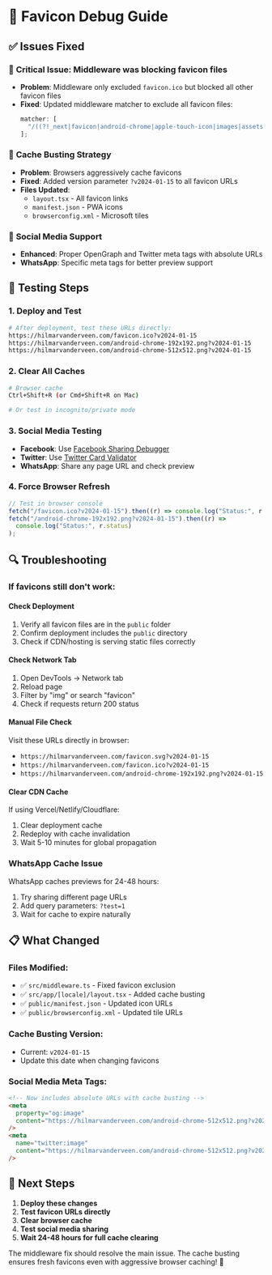 # 🔧 Favicon Debug Guide

## ✅ Issues Fixed

### 🚨 **Critical Issue: Middleware was blocking favicon files**

- **Problem**: Middleware only excluded `favicon.ico` but blocked all other favicon files
- **Fixed**: Updated middleware matcher to exclude all favicon files:
  ```javascript
  matcher: [
    "/((?!_next|favicon|android-chrome|apple-touch-icon|images|assets|api|.*\\..*).*)",
  ];
  ```

### 🔄 **Cache Busting Strategy**

- **Problem**: Browsers aggressively cache favicons
- **Fixed**: Added version parameter `?v2024-01-15` to all favicon URLs
- **Files Updated**:
  - `layout.tsx` - All favicon links
  - `manifest.json` - PWA icons
  - `browserconfig.xml` - Microsoft tiles

### 📱 **Social Media Support**

- **Enhanced**: Proper OpenGraph and Twitter meta tags with absolute URLs
- **WhatsApp**: Specific meta tags for better preview support

## 🧪 Testing Steps

### 1. **Deploy and Test**

```bash
# After deployment, test these URLs directly:
https://hilmarvanderveen.com/favicon.ico?v2024-01-15
https://hilmarvanderveen.com/android-chrome-192x192.png?v2024-01-15
https://hilmarvanderveen.com/android-chrome-512x512.png?v2024-01-15
```

### 2. **Clear All Caches**

```bash
# Browser cache
Ctrl+Shift+R (or Cmd+Shift+R on Mac)

# Or test in incognito/private mode
```

### 3. **Social Media Testing**

- **Facebook**: Use [Facebook Sharing Debugger](https://developers.facebook.com/tools/debug/)
- **Twitter**: Use [Twitter Card Validator](https://cards-dev.twitter.com/validator)
- **WhatsApp**: Share any page URL and check preview

### 4. **Force Browser Refresh**

```javascript
// Test in browser console
fetch("/favicon.ico?v2024-01-15").then((r) => console.log("Status:", r.status));
fetch("/android-chrome-192x192.png?v2024-01-15").then((r) =>
  console.log("Status:", r.status)
);
```

## 🔍 Troubleshooting

### If favicons still don't work:

#### **Check Deployment**

1. Verify all favicon files are in the `public` folder
2. Confirm deployment includes the `public` directory
3. Check if CDN/hosting is serving static files correctly

#### **Check Network Tab**

1. Open DevTools → Network tab
2. Reload page
3. Filter by "img" or search "favicon"
4. Check if requests return 200 status

#### **Manual File Check**

Visit these URLs directly in browser:

- `https://hilmarvanderveen.com/favicon.svg?v2024-01-15`
- `https://hilmarvanderveen.com/favicon.ico?v2024-01-15`
- `https://hilmarvanderveen.com/android-chrome-192x192.png?v2024-01-15`

#### **Clear CDN Cache**

If using Vercel/Netlify/Cloudflare:

1. Clear deployment cache
2. Redeploy with cache invalidation
3. Wait 5-10 minutes for global propagation

### **WhatsApp Cache Issue**

WhatsApp caches previews for 24-48 hours:

1. Try sharing different page URLs
2. Add query parameters: `?test=1`
3. Wait for cache to expire naturally

## 📋 What Changed

### **Files Modified:**

- ✅ `src/middleware.ts` - Fixed favicon exclusion
- ✅ `src/app/[locale]/layout.tsx` - Added cache busting
- ✅ `public/manifest.json` - Updated icon URLs
- ✅ `public/browserconfig.xml` - Updated tile URLs

### **Cache Busting Version:**

- Current: `v2024-01-15`
- Update this date when changing favicons

### **Social Media Meta Tags:**

```html
<!-- Now includes absolute URLs with cache busting -->
<meta
  property="og:image"
  content="https://hilmarvanderveen.com/android-chrome-512x512.png?v2024-01-15"
/>
<meta
  name="twitter:image"
  content="https://hilmarvanderveen.com/android-chrome-512x512.png?v2024-01-15"
/>
```

## 🚀 Next Steps

1. **Deploy these changes**
2. **Test favicon URLs directly**
3. **Clear browser cache**
4. **Test social media sharing**
5. **Wait 24-48 hours for full cache clearing**

The middleware fix should resolve the main issue. The cache busting ensures fresh favicons even with aggressive browser caching! 🎉
